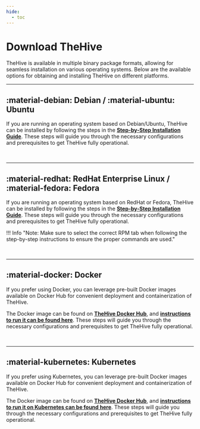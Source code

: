 ```yaml
---
hide:
  - toc
---
```


# Download TheHive

TheHive is available in multiple binary package formats, allowing for seamless installation on various operating systems. Below are the available options for obtaining and installing TheHive on different platforms.

---

## :material-debian: Debian / :material-ubuntu: Ubuntu

If you are running an operating system based on Debian/Ubuntu, TheHive can be installed by following the steps in the [**Step-by-Step Installation Guide**](../installation/step-by-step-installation-guide.md). These steps will guide you through the necessary configurations and prerequisites to get TheHive fully operational.

&nbsp;

---

## :material-redhat: RedHat Enterprise Linux / :material-fedora: Fedora

If you are running an operating system based on RedHat or Fedora, TheHive can be installed by following the steps in the [**Step-by-Step Installation Guide**](../installation/step-by-step-installation-guide.md). These steps will guide you through the necessary configurations and prerequisites to get TheHive fully operational.

!!! Info "Note: Make sure to select the correct RPM tab when following the step-by-step instructions to ensure the proper commands are used."

&nbsp;

---

## :material-docker: Docker

If you prefer using Docker, you can leverage pre-built Docker images available on Docker Hub for convenient deployment and containerization of TheHive. 

The Docker image can be found on [**TheHive Docker Hub**](https://hub.docker.com/r/strangebee/TheHive), and [**instructions to run it can be found here**](../installation/docker/docker.md). These steps will guide you through the necessary configurations and prerequisites to get TheHive fully operational.

&nbsp;

---

## :material-kubernetes: Kubernetes

If you prefer using Kubernetes, you can leverage pre-built Docker images available on Docker Hub for convenient deployment and containerization of TheHive. 

The Docker image can be found on [**TheHive Docker Hub**](https://hub.docker.com/r/strangebee/TheHive), and [**instructions to run it on Kubernetes can be found here**](../installation/kubernetes.md). These steps will guide you through the necessary configurations and prerequisites to get TheHive fully operational.

&nbsp;